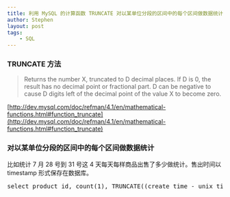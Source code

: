 ```yaml
---
title: 利用 MySQL 的计算函数 TRUNCATE 对以某单位分段的区间中的每个区间做数据统计
author: Stephen
layout: post
tags:
    - SQL
---
```

### TRUNCATE 方法
> Returns the number X, truncated to D decimal places. If D is 0, the result has no decimal point or fractional part. D can be negative to cause D digits left of the decimal point of the value X to become zero.

[http://dev.mysql.com/doc/refman/4.1/en/mathematical-functions.html#function_truncate](http://dev.mysql.com/doc/refman/4.1/en/mathematical-functions.html#function_truncate)

<!--more-->

### 对以某单位分段的区间中的每个区间做数据统计
比如统计 7 月 28 号到 31 号这 4 天每天每样商品出售了多少做统计。售出时间以 timestamp 形式保存在数据库。

<pre>
select product_id, count(1), TRUNCATE((create_time - unix_timestamp('2014-7-28'))/86400 + 28, 0) as date from products where time between unix_timestamp('2014-7-28') and unix_timestamp('2014-8-1') group by product_id order by date
</pre>
